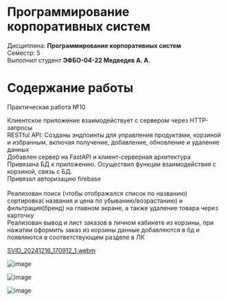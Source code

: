 # Программирование корпоративных систем
Дисциплина: **Программирование корпоративных систем** <br>
Семестр: 5 <br>
Выполнил студент **ЭФБО-04-22 Медведев А. А.** <br>

# Содержание работы

Практическая работа №10

Клиентское приложение взаимодействует с сервером через HTTP-запросы <br>
RESTful API: Созданы эндпоинты для управления продуктами, корзиной и избранным, включая получение, добавление, обновление и удаление данных <br>
Добавлен сервер на FastAPI и клиент-серверная архитектура <br>
Привязана БД к приложению. Осуществил функции взаимодействия с корзиной, связь с БД. <br>
Привязал авторизацию firebase <br>  
Реализован поиск (чтобы отображался список по названию) сортировка( названия и цена по убыванию/возрастанию) и фильтрация(бренд) на главном экране, а также удаление товара через карточку <br>
Реализован вывод и лист заказов в личном кабинете из корзины, при нажатии оформить заказ из корзины данные добавляются в бд и появляются в соответствующем разделе в ЛК <br>


[SVID_20241216_170912_1.webm](https://github.com/user-attachments/assets/17e61af2-51d7-46b2-ab2f-fca63697ca08)


![image](https://github.com/user-attachments/assets/4faada01-898d-4f1b-85d8-0b366f762d66)

![image](https://github.com/user-attachments/assets/71a9ae17-9638-4c81-bc6c-0e29813f393d)

![image](https://github.com/user-attachments/assets/6bb36fea-2c81-4e30-9c4c-c404e1cda8da)



